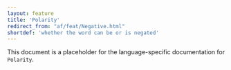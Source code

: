 ```yaml
---
layout: feature
title: 'Polarity'
redirect_from: "af/feat/Negative.html"
shortdef: 'whether the word can be or is negated'
---
```


This document is a placeholder for the language-specific documentation
for `Polarity`.
